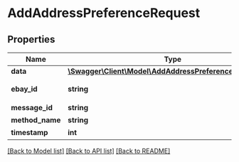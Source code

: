 # AddAddressPreferenceRequest

## Properties
Name | Type | Description | Notes
------------ | ------------- | ------------- | -------------
**data** | [**\Swagger\Client\Model\AddAddressPreferenceRequestData**](AddAddressPreferenceRequestData.md) |  | 
**ebay_id** | **string** | 卖家eBay账户 | 
**message_id** | **string** | 消息ID | 
**method_name** | **string** |  | [optional] 
**timestamp** | **int** | 时间戳 | 

[[Back to Model list]](../README.md#documentation-for-models) [[Back to API list]](../README.md#documentation-for-api-endpoints) [[Back to README]](../README.md)


